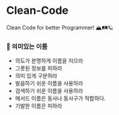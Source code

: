 # Clean-Code
Clean Code for better Programmer! 🏔🛤🪐

### 📄 의미있는 이름 
- 의도가 분명하게 이름을 지으라
- 그릇된 정보를 피하라
- 의미 있게 구분하라
- 발음하기 쉬운 이름을 사용하라
- 검색하기 쉬운 이름을 사용하라
- 메서드 이름은 동사나 동사구가 적합하다.
- 기발한 이름은 피하라